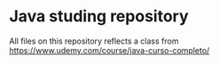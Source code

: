 # Java studing repository

All files on this repository reflects a class from https://www.udemy.com/course/java-curso-completo/
